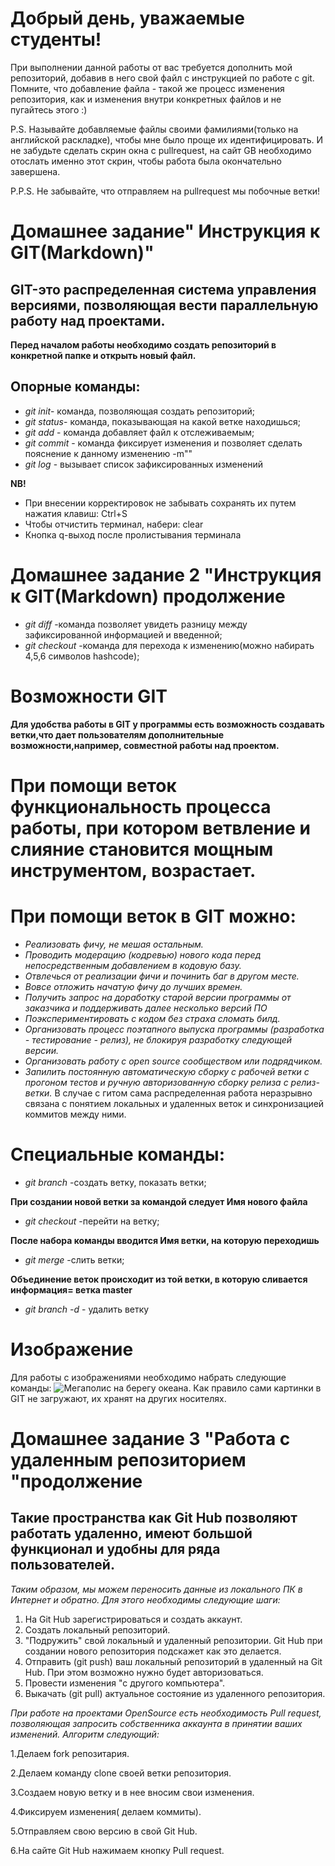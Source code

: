 # Добрый день, уважаемые студенты! 
  При выполнении данной работы от вас требуется дополнить мой репозиторий, добавив в него свой файл с инструкцией по работе с git. Помните, что добавление файла - такой же процесс изменения репозитория, как и изменения внутри конкретных файлов и не пугайтесь этого :)

  P.S. Называйте добавляемые файлы своими фамилиями(только на английской раскладке), чтобы мне было проще их идентифицировать. И не забудьте сделать скрин окна с pullrequest, на сайт GB необходимо отослать именно этот скрин, чтобы работа была окончательно завершена.

  P.P.S. Не забывайте, что отправляем на pullrequest мы побочные ветки!
  
  # Домашнее задание" Инструкция к GIT(Markdown)"

## GIT-это распределенная система управления версиями, позволяющая вести параллельную работу над проектами.

**Перед началом работы необходимо создать репозиторий в конкретной папке и открыть новый файл.**

## Опорные команды:
* _git init_- команда, позволяющая создать репозиторий;
* *git status*- команда, показывающая на какой ветке находишься;
* _git add_ - команда добавляет файл к отслеживаемым;
* _git commit_ - команда фиксирует изменения и позволяет сделать пояснение к данному изменению -m""
* *git log* - вызывает список зафиксированных изменений

**NB!** 
* При внесении корректировок не забывать сохранять их путем нажатия клавиш: Ctrl+S
* Чтобы отчистить терминал, набери: clear
* Кнопка q-выход после пролистывания терминала

# Домашнее задание 2 "Инструкция к GIT(Markdown) продолжение

* *git diff* -команда позволяет увидеть разницу между зафиксированной информацией и введенной;
* *git checkout* -команда для перехода к изменению(можно набирать 4,5,6 символов hashcode);

# **Возможности GIT**

**Для удобства работы в GIT у программы есть возможность создавать ветки,что дает пользователям дополнительные возможности,например, совместной работы над проектом.**

# При помощи веток функциональность процесса работы, при котором ветвление и слияние становится мощным инструментом, возрастает.


# При помощи веток в GIT можно:
* *Реализовать фичу, не мешая остальным.*
* *Проводить модерацию (кодревью) нового кода перед непосредственным добавлением в кодовую базу.*
* *Отвлечься от реализации фичи и починить баг в другом месте.*
* *Вовсе отложить начатую фичу до лучших времен.*
* *Получить запрос на доработку старой версии программы от заказчика и поддерживать далее несколько версий ПО*
* *Поэкспериментировать с кодом без страха сломать билд.*
* *Организовать процесс поэтапного выпуска программы (разработка - тестирование - релиз), не блокируя разработку следующей версии.*
* *Организовать работу с open source сообществом или подрядчиком.*
* *Запилить постоянную автоматическую сборку с рабочей ветки с прогоном тестов и ручную авторизованную сборку релиза с релиз-ветки.*
В случае с гитом сама распределенная работа неразрывно связана с понятием локальных и удаленных веток и синхронизацией коммитов между ними.

# Специальные команды:

* *git branch* -создать ветку, показать ветки;

**При создании новой ветки за командой следует Имя нового файла**

* *git checkout* -перейти на ветку;

**После набора команды вводится Имя ветки, на которую переходишь**

* *git merge* -слить ветки;

**Объединение веток происходит из той ветки, в которую сливается информация= ветка master**

* *git branch -d* - удалить ветку

# Изображение
Для работы с изображениями необходимо набрать следующие команды:
![Мегаполис на берегу океана](Seaside.jpg).
Как правило сами картинки в GIT не загружают, их хранят на других носителях.


 # Домашнее задание 3 "Работа с удаленным репозиторием "продолжение  

## Такие пространства как Git Hub позволяют работать удаленно, имеют большой функционал и удобны для ряда пользователей.
*Таким образом, мы можем переносить данные из локального ПК в Интернет и обратно. Для этого необходимы следующие шаги:*

1. На Git Hub зарегистрироваться и создать аккаунт.
2. Создать локальный репозиторий.
3. "Подружить" свой локальный и удаленный репозитории. Git Hub при создании нового репозитория подскажет как это делается.
4. Отправить (git push) ваш локальный репозиторий в удаленный на Git Hub. При этом  возможно нужно будет авторизоваться.
5. Провести изменения "с другого компьютера".
6. Выкачать (git pull) актуальное состояние из удаленного репозитория.

*При работе на проектами OpenSource есть необходимость Pull request, позволяющая запросить собственника аккаунта в принятии ваших изменений. Алгоритм следующий:*

1.Делаем fork репозитария.

2.Делаем команду clone своей ветки репозитория.

3.Создаем новую ветку и в нее вносим свои изменения.

4.Фиксируем изменения( делаем коммиты).

5.Отправляем свою версию в свой Git Hub.

6.На сайте Git Hub нажимаем кнопку Pull request.